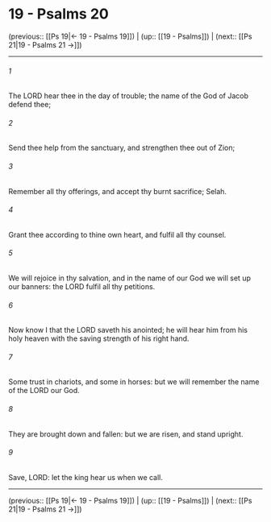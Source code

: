 # 19 - Psalms 20

(previous:: [[Ps 19|← 19 - Psalms 19]]) | (up:: [[19 - Psalms]]) | (next:: [[Ps 21|19 - Psalms 21 →]])

***


###### 1 
The LORD hear thee in the day of trouble; the name of the God of Jacob defend thee; 

###### 2 
Send thee help from the sanctuary, and strengthen thee out of Zion; 

###### 3 
Remember all thy offerings, and accept thy burnt sacrifice; Selah. 

###### 4 
Grant thee according to thine own heart, and fulfil all thy counsel. 

###### 5 
We will rejoice in thy salvation, and in the name of our God we will set up our banners: the LORD fulfil all thy petitions. 

###### 6 
Now know I that the LORD saveth his anointed; he will hear him from his holy heaven with the saving strength of his right hand. 

###### 7 
Some trust in chariots, and some in horses: but we will remember the name of the LORD our God. 

###### 8 
They are brought down and fallen: but we are risen, and stand upright. 

###### 9 
Save, LORD: let the king hear us when we call.

***

(previous:: [[Ps 19|← 19 - Psalms 19]]) | (up:: [[19 - Psalms]]) | (next:: [[Ps 21|19 - Psalms 21 →]])
